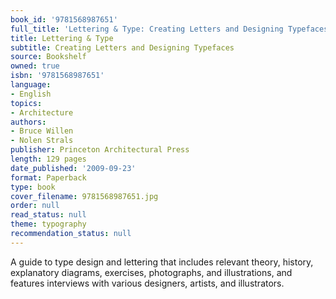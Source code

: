```yaml
---
book_id: '9781568987651'
full_title: 'Lettering & Type: Creating Letters and Designing Typefaces'
title: Lettering & Type
subtitle: Creating Letters and Designing Typefaces
source: Bookshelf
owned: true
isbn: '9781568987651'
language:
- English
topics:
- Architecture
authors:
- Bruce Willen
- Nolen Strals
publisher: Princeton Architectural Press
length: 129 pages
date_published: '2009-09-23'
format: Paperback
type: book
cover_filename: 9781568987651.jpg
order: null
read_status: null
theme: typography
recommendation_status: null
---
```

A guide to type design and lettering that includes relevant theory, history, explanatory diagrams, exercises, photographs, and illustrations, and features interviews with various designers, artists, and illustrators.
